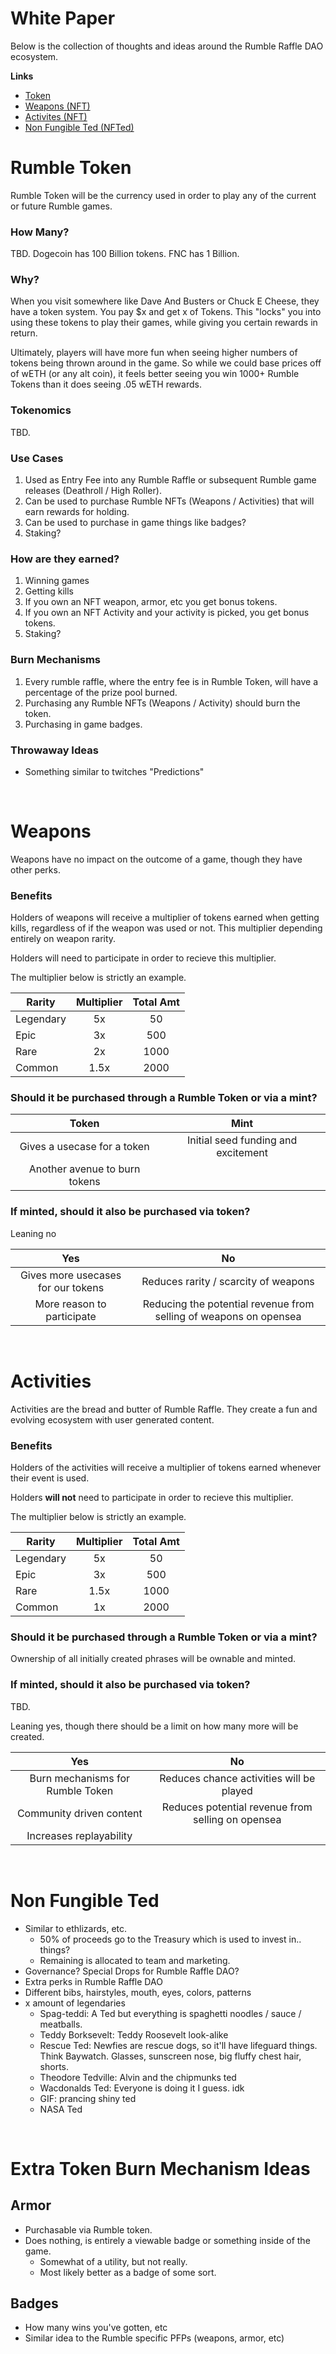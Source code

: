 # **White Paper**

Below is the collection of thoughts and ideas around the Rumble Raffle DAO ecosystem.


**Links**
- [Token](#rumble-token)
- [Weapons (NFT)](#weapons)
- [Activites (NFT)](#activities)
- [Non Fungible Ted (NFTed)](#non-fungible-ted)


# **Rumble Token**

Rumble Token will be the currency used in order to play any of the current or future Rumble games.


### **How Many?**

TBD. Dogecoin has 100 Billion tokens. FNC has 1 Billion. 


### **Why?**

When you visit somewhere like Dave And Busters or Chuck E Cheese, they have a token system. You pay $x and get x of Tokens. This "locks" you into using these tokens to play their games, while giving you certain rewards in return.

Ultimately, players will have more fun when seeing higher numbers of tokens being thrown around in the game. So while we could base prices off of wETH (or any alt coin), it feels better seeing you win 1000+ Rumble Tokens than it does seeing .05 wETH rewards.


### **Tokenomics**

TBD.


### **Use Cases**

1. Used as Entry Fee into any Rumble Raffle or subsequent Rumble game releases (Deathroll / High Roller).
2. Can be used to purchase Rumble NFTs (Weapons / Activities) that will earn rewards for holding.
3. Can be used to purchase in game things like badges?
4. Staking?


### **How are they earned?**

1. Winning games
2. Getting kills
3. If you own an NFT weapon, armor, etc you get bonus tokens.
4. If you own an NFT Activity and your activity is picked, you get bonus tokens.
5. Staking?


### **Burn Mechanisms**

1. Every rumble raffle, where the entry fee is in Rumble Token, will have a percentage of the prize pool burned.
2. Purchasing any Rumble NFTs (Weapons / Activity) should burn the token.
3. Purchasing in game badges.

### **Throwaway Ideas**

- Something similar to twitches "Predictions"

<br>

# **Weapons**

Weapons have no impact on the outcome of a game, though they have other perks.


### **Benefits**

Holders of weapons will receive a multiplier of tokens earned when getting kills, regardless of if the weapon was used or not. This multiplier depending entirely on weapon rarity.

Holders will need to participate in order to recieve this multiplier.

The multiplier below is strictly an example.

Rarity    | Multiplier | Total Amt
----------|:----------:|:---------:
Legendary | 5x         | 50
Epic      | 3x         | 500
Rare      | 2x         | 1000
Common    | 1.5x       | 2000


### **Should it be purchased through a Rumble Token or via a mint?**

Token                         | Mint
:---:                         | :---:
Gives a usecase for a token   | Initial seed funding and excitement
Another avenue to burn tokens |


### **If minted, should it also be purchased via token?**
Leaning no

Yes                                  | No
:---:                                | :---:
Gives more usecases for our tokens   | Reduces rarity / scarcity of weapons
More reason to participate           | Reducing the potential revenue from selling of weapons on opensea


<br>

# **Activities**

Activities are the bread and butter of Rumble Raffle. They create a fun and evolving ecosystem with user generated content.


### **Benefits**

Holders of the activities will receive a multiplier of tokens earned whenever their event is used.

Holders **will not** need to participate in order to recieve this multiplier.

The multiplier below is strictly an example.

Rarity    | Multiplier | Total Amt
----------|:----------:|:---------:
Legendary | 5x         | 50
Epic      | 3x         | 500
Rare      | 1.5x       | 1000
Common    | 1x         | 2000


### **Should it be purchased through a Rumble Token or via a mint?**

Ownership of all initially created phrases will be ownable and minted.


### **If minted, should it also be purchased via token?**

TBD.

Leaning yes, though there should be a limit on how many more will be created.

Yes                                  | No
:---:                                | :---:
Burn mechanisms for Rumble Token     | Reduces chance activities will be played
Community driven content             | Reduces potential revenue from selling on opensea
Increases replayability              | 

<br>

# **Non Fungible Ted**
  - Similar to ethlizards, etc.
    - 50% of proceeds go to the Treasury which is used to invest in.. things?
    - Remaining is allocated to team and marketing.
  - Governance? Special Drops for Rumble Raffle DAO?
  - Extra perks in Rumble Raffle DAO
  - Different bibs, hairstyles, mouth, eyes, colors, patterns
  - x amount of legendaries
    - Spag-teddi: A Ted but everything is spaghetti noodles / sauce / meatballs.
    - Teddy Borksevelt: Teddy Roosevelt look-alike
    - Rescue Ted: Newfies are rescue dogs, so it'll have lifeguard things. Think Baywatch. Glasses, sunscreen nose, big fluffy chest hair, shorts.
    - Theodore Tedville: Alvin and the chipmunks ted
    - Wacdonalds Ted: Everyone is doing it I guess. idk
    - GIF: prancing shiny ted
    - NASA Ted

<br>

# **Extra Token Burn Mechanism Ideas**

## **Armor**
- Purchasable via Rumble token.
- Does nothing, is entirely a viewable badge or something inside of the game.
  - Somewhat of a utility, but not really.
  - Most likely better as a badge of some sort.

## **Badges**
- How many wins you've gotten, etc
- Similar idea to the Rumble specific PFPs (weapons, armor, etc)